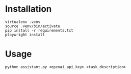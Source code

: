 # Installation

```
virtualenv .venv
source .venv/bin/activate
pip install -r requirements.txt
playwright install
```

# Usage

```
python assistant.py <openai_api_key> <task_description>
```